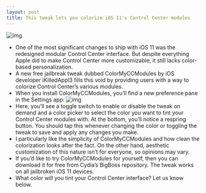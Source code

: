 ```yaml
---
layout: post
title: This tweak lets you colorize iOS 11's Control Center modules
---
```

![img](http://media.idownloadblog.com/wp-content/uploads/2018/04/colormyyccmodules.jpg)
* One of the most significant changes to ship with iOS 11 was the redesigned modular Control Center interface. But despite everything Apple did to make Control Center more customizable, it still lacks color-based personalization.
* A new free jailbreak tweak dubbed ColorMyCCModules by iOS developer iKilledAppl3 fills this void by providing users with a way to colorize Control Center’s various modules.
* When you install ColorMyCCModules, you’ll find a new preference pane in the Settings app:
![img](http://media.idownloadblog.com/wp-content/uploads/2018/04/ColorMyCCModules-Prefs.jpg)
* Here, you’ll see a toggle switch to enable or disable the tweak on demand and a color picker to select the color you want to tint your Control Center modules with. At the bottom, you’ll notice a respring button. You should tap this whenever changing the color or toggling the tweak to save and apply any changes you make.
* I particularly like the simplicity of ColorMyCCModules and how clean the colorization looks after the fact. On the other hand, aesthetic customization of this nature isn’t for everyone, so opinions may vary.
* If you’d like to try ColorMyCCModules for yourself, then you can download it for free from Cydia’s BigBoss repository. The tweak works on all jailbroken iOS 11 devices.
* What color will you tint your Control Center interface? Let us know below.

